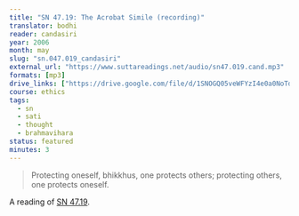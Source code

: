 ```yaml
---
title: "SN 47.19: The Acrobat Simile (recording)"
translator: bodhi
reader: candasiri
year: 2006
month: may
slug: "sn.047.019_candasiri"
external_url: "https://www.suttareadings.net/audio/sn47.019.cand.mp3"
formats: [mp3]
drive_links: ["https://drive.google.com/file/d/1SNOGQ05veWFYzI4e0a0NoTdFxggy-Ys3/view?usp=drivesdk"]
course: ethics
tags:
  - sn
  - sati
  - thought
  - brahmavihara
status: featured
minutes: 3
---
```


> Protecting oneself, bhikkhus, one protects others; protecting others, one protects oneself.

A reading of [SN 47.19](/content/canon/sn47.19).
